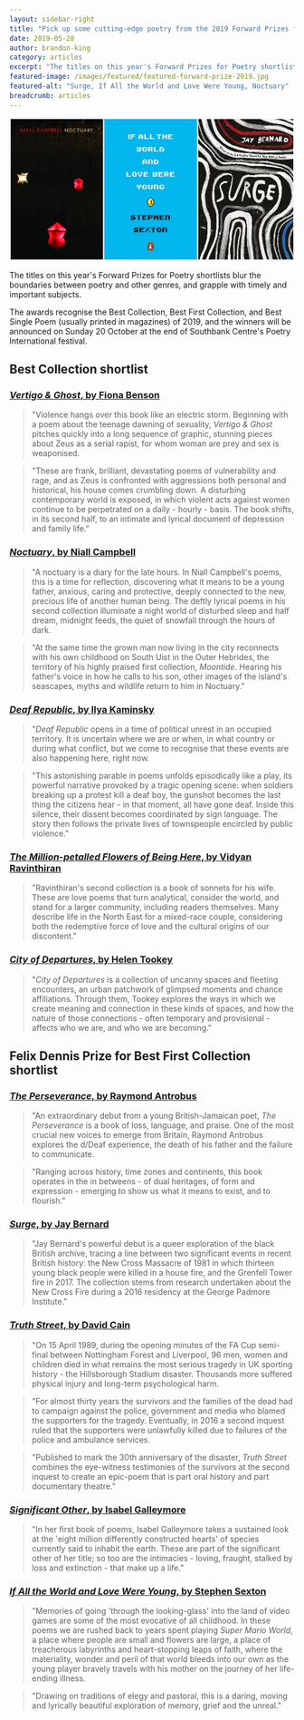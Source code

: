 ```yaml
---
layout: sidebar-right
title: "Pick up some cutting-edge poetry from the 2019 Forward Prizes for Poetry shortlists"
date: 2019-05-28
author: brandon-king
category: articles
excerpt: "The titles on this year's Forward Prizes for Poetry shortlists blur the boundaries between poetry and other genres, and grapple with timely and important subjects."
featured-image: /images/featured/featured-forward-prize-2019.jpg
featured-alt: "Surge, If All the World and Love Were Young, Noctuary"
breadcrumb: articles
---
```


![Surge, If All the World and Love Were Young, Noctuary](/images/featured/featured-forward-prize-2019.jpg)

The titles on this year's Forward Prizes for Poetry shortlists blur the boundaries between poetry and other genres, and grapple with timely and important subjects.

The awards recognise the Best Collection, Best First Collection, and Best Single Poem (usually printed in magazines) of 2019, and the winners will be announced on Sunday 20 October at the end of Southbank Centre's Poetry International festival.

## Best Collection shortlist

### [<cite>Vertigo & Ghost</cite>, by Fiona Benson](https://suffolk.spydus.co.uk/cgi-bin/spydus.exe/ENQ/OPAC/BIBENQ?BRN=2487378)

> "Violence hangs over this book like an electric storm. Beginning with a poem about the teenage dawning of sexuality, <cite>Vertigo & Ghost</cite> pitches quickly into a long sequence of graphic, stunning pieces about Zeus as a serial rapist, for whom woman are prey and sex is weaponised.

> "These are frank, brilliant, devastating poems of vulnerability and rage, and as Zeus is confronted with aggressions both personal and historical, his house comes crumbling down. A disturbing contemporary world is exposed, in which violent acts against women continue to be perpetrated on a daily - hourly - basis. The book shifts, in its second half, to an intimate and lyrical document of depression and family life."

### [<cite>Noctuary</cite>, by Niall Campbell](https://suffolk.spydus.co.uk/cgi-bin/spydus.exe/ENQ/OPAC/BIBENQ?BRN=2538511)

> "A noctuary is a diary for the late hours. In Niall Campbell's poems, this is a time for reflection, discovering what it means to be a young father, anxious, caring and protective, deeply connected to the new, precious life of another human being. The deftly lyrical poems in his second collection illuminate a night world of disturbed sleep and half dream, midnight feeds, the quiet of snowfall through the hours of dark.

> "At the same time the grown man now living in the city reconnects with his own childhood on South Uist in the Outer Hebrides, the territory of his highly praised first collection, <cite>Moontide</cite>. Hearing his father's voice in how he calls to his son, other images of the island's seascapes, myths and wildlife return to him in Noctuary."

### [<cite>Deaf Republic</cite>, by Ilya Kaminsky](https://suffolk.spydus.co.uk/cgi-bin/spydus.exe/ENQ/OPAC/BIBENQ?BRN=2559504)

> "<cite>Deaf Republic</cite> opens in a time of political unrest in an occupied territory. It is uncertain where we are or when, in what country or during what conflict, but we come to recognise that these events are also happening here, right now.

> "This astonishing parable in poems unfolds episodically like a play, its powerful narrative provoked by a tragic opening scene: when soldiers breaking up a protest kill a deaf boy, the gunshot becomes the last thing the citizens hear - in that moment, all have gone deaf. Inside this silence, their dissent becomes coordinated by sign language. The story then follows the private lives of townspeople encircled by public violence."

### [<cite>The Million-petalled Flowers of Being Here</cite>, by Vidyan Ravinthiran](https://suffolk.spydus.co.uk/cgi-bin/spydus.exe/ENQ/OPAC/BIBENQ?BRN=2561720)

> "Ravinthiran's second collection is a book of sonnets for his wife. These are love poems that turn analytical, consider the world, and stand for a larger community, including readers themselves. Many describe life in the North East for a mixed-race couple, considering both the redemptive force of love and the cultural origins of our discontent."

### [<cite>City of Departures</cite>, by Helen Tookey](https://suffolk.spydus.co.uk/cgi-bin/spydus.exe/ENQ/OPAC/BIBENQ?BRN=2587092)

> "<cite>City of Departures</cite> is a collection of uncanny spaces and fleeting encounters, an urban patchwork of glimpsed moments and chance affiliations. Through them, Tookey explores the ways in which we create meaning and connection in these kinds of spaces, and how the nature of those connections - often temporary and provisional - affects who we are, and who we are becoming."

## Felix Dennis Prize for Best First Collection shortlist

### [<cite>The Perseverance</cite>, by Raymond Antrobus](https://suffolk.spydus.co.uk/cgi-bin/spydus.exe/ENQ/OPAC/BIBENQ?BRN=2449516)

> "An extraordinary debut from a young British-Jamaican poet, <cite>The Perseverance</cite> is a book of loss, language, and praise. One of the most crucial new voices to emerge from Britain, Raymond Antrobus explores the d/Deaf experience, the death of his father and the failure to communicate.

> "Ranging across history, time zones and continents, this book operates in the in betweens - of dual heritages, of form and expression - emerging to show us what it means to exist, and to flourish."

### [<cite>Surge</cite>, by Jay Bernard](https://suffolk.spydus.co.uk/cgi-bin/spydus.exe/ENQ/OPAC/BIBENQ?BRN=2559685)

> "Jay Bernard's powerful debut is a queer exploration of the black British archive, tracing a line between two significant events in recent British history: the New Cross Massacre of 1981 in which thirteen young black people were killed in a house fire, and the Grenfell Tower fire in 2017. The collection stems from research undertaken about the New Cross Fire during a 2016 residency at the George Padmore Institute."

### [<cite>Truth Street</cite>, by David Cain](https://suffolk.spydus.co.uk/cgi-bin/spydus.exe/ENQ/OPAC/BIBENQ?BRN=2590275)

> "On 15 April 1989, during the opening minutes of the FA Cup semi-final between Nottingham Forest and Liverpool, 96 men, women and children died in what remains the most serious tragedy in UK sporting history - the Hillsborough Stadium disaster. Thousands more suffered physical injury and long-term psychological harm.

> "For almost thirty years the survivors and the families of the dead had to campaign against the police, government and media who blamed the supporters for the tragedy. Eventually, in 2016 a second inquest ruled that the supporters were unlawfully killed due to failures of the police and ambulance services.

> "Published to mark the 30th anniversary of the disaster, <cite>Truth Street</cite> combines the eye-witness testimonies of the survivors at the second inquest to create an epic-poem that is part oral history and part documentary theatre."

### [<cite>Significant Other</cite>, by Isabel Galleymore](https://suffolk.spydus.co.uk/cgi-bin/spydus.exe/ENQ/OPAC/BIBENQ?BRN=2523759)

> "In her first book of poems, Isabel Galleymore takes a sustained look at the 'eight million differently constructed hearts' of species currently said to inhabit the earth. These are part of the significant other of her title; so too are the intimacies - loving, fraught, stalked by loss and extinction - that make up a life."

### [<cite>If All the World and Love Were Young</cite>, by Stephen Sexton](https://suffolk.spydus.co.uk/cgi-bin/spydus.exe/ENQ/OPAC/BIBENQ?BRN=2592534)

> "Memories of going 'through the looking-glass' into the land of video games are some of the most evocative of all childhood. In these poems we are rushed back to years spent playing <cite>Super Mario World</cite>, a place where people are small and flowers are large, a place of treacherous labyrinths and heart-stopping leaps of faith, where the materiality, wonder and peril of that world bleeds into our own as the young player bravely travels with his mother on the journey of her life-ending illness.

> "Drawing on traditions of elegy and pastoral, this is a daring, moving and lyrically beautiful exploration of memory, grief and the unreal."
